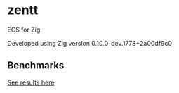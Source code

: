 # zentt

ECS for Zig.

Developed using Zig version 0.10.0-dev.1778+2a00df9c0

## Benchmarks
[See results here](benchmarks/README.md)

